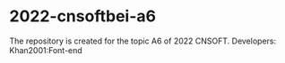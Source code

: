 # 2022-cnsoftbei-a6
The repository is created for the topic A6 of 2022 CNSOFT.
Developers:
  Khan2001:Font-end
